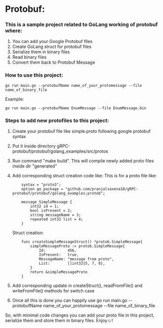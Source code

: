 # Protobuf:
### This is a sample project related to GoLang working of protobuf where:
1. You can add your Google Protobuf files
2. Create GoLang struct for protobuf files
3. Serialize them in binary files
4. Read binary files
5. Convert them back to Protobuf Message

### How to use this project:
```
go run main.go --protobufName name_of_your_protomessage --file name_of_binary_file
```
Example: 
```
go run main.go --protobufName EnumMessage --file EnumMessage.bin
```

### Steps to add new protofiles to this project:
1. Create your protobuf file like simple.proto following google protobuf syntax
2. Put it inside directory gRPC-protobuf/protobuf/golang_examples/src/protos
3. Run command "make build". This will compile newly added proto files inside dir "generated"
4. Add corresponding struct creation code like:
    This is for a proto file like:
    ```
        syntax = "proto3";
        option go_package = "github.com/pranjalsaxena10/gRPC-protobuf/protobuf/golang_examples;protob";

        message SimpleMessage {
            int32 id = 1;
            bool isPresent = 2;
            string messageName = 3;
            repeated int32 list = 4;
        }
    ```
    Struct creation:
    ```
        func createSimpleMessageStruct() *protob.SimpleMessage{
            simpleMessageProto := protob.SimpleMessage{
                Id:          456,
                IsPresent:   true,
                MessageName: "message from proto",
                List:        []int32{5, 7, 8},
            }
            return &simpleMessageProto
        }
    ```

5. Add corresponding update in createStruct(), readFromFile() and writeFromFile() methods for switch case
6. Once all this is done you can happily use
    go run main.go --protobufName name_of_your_protomessage --file name_of_binary_file


So, with minimal code changes you can add your proto file in this project, serialize them and store them in binary files.
Enjoy☺️!

